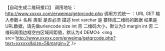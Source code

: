 【自动生成二维码接口】
调用地址：http://www.xxxxx.com/erweima/getqrcode.php
调用方式统一 ：URL   GET
输入参数↓
名称	类型	是否必须	描述
text	varchar	是	要转成二维码的数据  如果是URL数据，请先做urlencode
size	int	否	二维码大小，默认为3
margin	int	否	二维码周围边框空白区域间距值，默认为4
DEMO↓
<img src=’http://www.xxxxx.com/erweima/getqrcode.php?text=xxxxxx&size=5&margin=2’ />